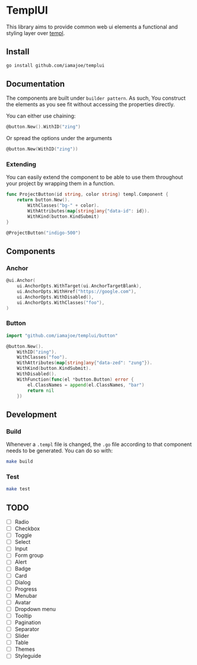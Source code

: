 # TemplUI

This library aims to provide common web ui elements a functional and styling layer over [templ](https://github.com/a-h/templ).

## Install

```sh
go install github.com/iamajoe/templui
```

## Documentation

The components are built under `builder pattern`. As such, You construct the elements as you see fit without accessing the properties directly.

You can either use chaining:
```go
@button.New().WithID("zing")
```
Or spread the options under the arguments
```go
@button.New(WithID("zing"))
```

### Extending

You can easily extend the component to be able to use them throughout your project by wrapping them in a function.

```go
func ProjectButton(id string, color string) templ.Component {
    return button.New().
        WithClasses("bg-" + color).
        WithAttributes(map[string]any{"data-id": id}).
        WithKind(button.KindSubmit)
}

@ProjectButton("indigo-500")
```

## Components

### Anchor

```go
@ui.Anchor(
    ui.AnchorOpts.WithTarget(ui.AnchorTargetBlank),
    ui.AnchorOpts.WithHref("https://google.com"),
    ui.AnchorOpts.WithDisabled(),
    ui.AnchorOpts.WithClasses("foo"),
)
```

### Button

```go
import "github.com/iamajoe/templui/button"

@button.New().
    WithID("zing").
    WithClasses("foo").
    WithAttributes(map[string]any{"data-zed": "zung"}).
    WithKind(button.KindSubmit).
    WithDisabled().
    WithFunction(func(el *button.Button) error {
        el.ClassNames = append(el.ClassNames, "bar")
        return nil
    })
```

## Development

### Build

Whenever a `.templ` file is changed, the `.go` file according to that component needs to be generated. You can do so with:
```sh
make build
```

### Test

```sh
make test
```

## TODO

- [ ] Radio
- [ ] Checkbox
- [ ] Toggle
- [ ] Select
- [ ] Input
- [ ] Form group
- [ ] Alert
- [ ] Badge
- [ ] Card
- [ ] Dialog
- [ ] Progress
- [ ] Menubar
- [ ] Avatar
- [ ] Dropdown menu
- [ ] Tooltip
- [ ] Pagination
- [ ] Separator
- [ ] Slider
- [ ] Table
- [ ] Themes
- [ ] Styleguide

